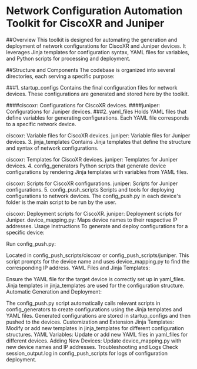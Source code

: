 # Network Configuration Automation Toolkit for CiscoXR and Juniper
##Overview
This toolkit is designed for automating the generation and deployment of network configurations for CiscoXR and Juniper devices. It leverages Jinja templates for configuration syntax, YAML files for variables, and Python scripts for processing and deployment.

##Structure and Components
The codebase is organized into several directories, each serving a specific purpose:

###1. startup_configs
Contains the final configuration files for network devices. These configurations are generated and stored here by the toolkit.

####ciscoxr: Configurations for CiscoXR devices.
####juniper: Configurations for Juniper devices.
###2. yaml_files
Holds YAML files that define variables for generating configurations. Each YAML file corresponds to a specific network device.

ciscoxr: Variable files for CiscoXR devices.
juniper: Variable files for Juniper devices.
3. jinja_templates
Contains Jinja templates that define the structure and syntax of network configurations.

ciscoxr: Templates for CiscoXR devices.
juniper: Templates for Juniper devices.
4. config_generators
Python scripts that generate device configurations by rendering Jinja templates with variables from YAML files.

ciscoxr: Scripts for CiscoXR configurations.
juniper: Scripts for Juniper configurations.
5. config_push_scripts
Scripts and tools for deploying configurations to network devices. The config_push.py in each device's folder is the main script to be run by the user.

ciscoxr: Deployment scripts for CiscoXR.
juniper: Deployment scripts for Juniper.
device_mapping.py: Maps device names to their respective IP addresses.
Usage Instructions
To generate and deploy configurations for a specific device:

Run config_push.py:

Located in config_push_scripts/ciscoxr or config_push_scripts/juniper.
This script prompts for the device name and uses device_mapping.py to find the corresponding IP address.
YAML Files and Jinja Templates:

Ensure the YAML file for the target device is correctly set up in yaml_files.
Jinja templates in jinja_templates are used for the configuration structure.
Automatic Generation and Deployment:

The config_push.py script automatically calls relevant scripts in config_generators to create configurations using the Jinja templates and YAML files.
Generated configurations are stored in startup_configs and then pushed to the devices.
Customization and Extension
Jinja Templates: Modify or add new templates in jinja_templates for different configuration structures.
YAML Variables: Update or add new YAML files in yaml_files for different devices.
Adding New Devices: Update device_mapping.py with new device names and IP addresses.
Troubleshooting and Logs
Check session_output.log in config_push_scripts for logs of configuration deployment.
